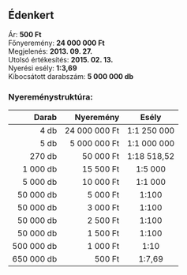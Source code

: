## Édenkert

Ár: **500 Ft**<br/>
Főnyeremény: **24 000 000 Ft**<br/>
Megjelenés: **2013. 09. 27.**<br/>
Utolsó értékesítés: **2015. 02. 13.**<br/>
Nyerési esély: **1:3,69**<br/>
Kibocsátott darabszám: **5 000 000 db**<br/>

### Nyereménystruktúra:
Darab|Nyeremény|Esély
---:|---:|:---:
4 db|24 000 000 Ft|1:1 250 000
5 db|5 000 000 Ft|1:1 000 000
270 db|50 000 Ft|1:18 518,52
1 000 db|15 500 Ft|1:5 000
5 000 db|10 000 Ft|1:1 000
50 000 db|5 000 Ft|1:100
50 000 db|3 000 Ft|1:100
50 000 db|2 500 Ft|1:100
50 000 db|1 500 Ft|1:100
500 000 db|1 000 Ft|1:10
650 000 db|500 Ft|1:7,69
